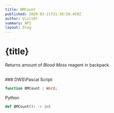 ```yaml
---
title: BMCount
published: 2020-02-21T21:36:59.459Z
author: Vizit0r
summary: API
layout: blog
---
```


# {title}

Returns amount of *Blood Moss* reagent in backpack


<br> 
### DWS\Pascal Script:

```pascal
function BMCount : Word;
```


Python

```python
def BMCount(): -> int
```



